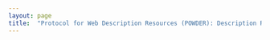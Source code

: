 ```yaml
---
layout: page
title:  "Protocol for Web Description Resources (POWDER): Description Resources"
---
```



